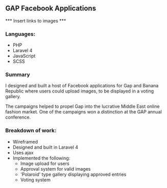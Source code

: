 ## GAP Facebook Applications

*** Insert links to images ***

### Languages: 
- PHP
- Laravel 4
- JavaScript
- SCSS

### Summary
I designed and built a host of Facebook applications for Gap and Banana Republic where users could upload images, to be displayed in a voting gallery.

The campaigns helped to propel Gap into the lucrative Middle East online fashion market. One of the campaigns won a distinction at the GAP annual conference.

### Breakdown of work:
- Wireframed
- Designed and built in Laravel 4
- Uses ajax
- Implemented the following:
	- Image upload for users
	- Approval system for valid images
	- 'Polaroid' type gallery displaying approved entries
	- Voting system